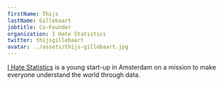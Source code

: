 ```yaml
---
firstName: Thijs
lastName: Gillebaart
jobtitle: Co-Founder
organization: I Hate Statistics
twitter: thijsgillebaart
avatar: ../assets/thijs-gillebaart.jpg
---
```


[I Hate Statistics](https://www.ihatestatistics.com/) is a young start-up in
Amsterdam on a mission to make everyone understand the world through data.
